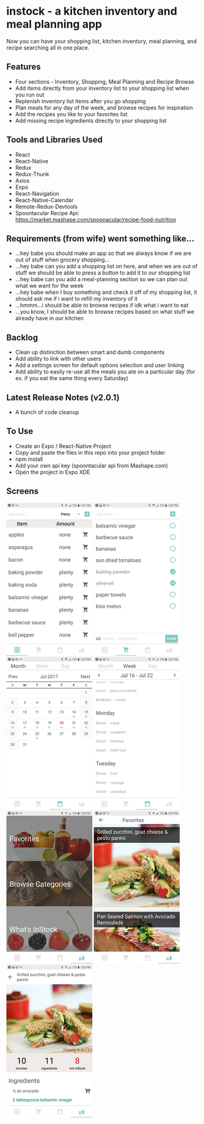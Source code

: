 # instock - a kitchen inventory and meal planning app

Now you can have your shopping list, kitchen inventory, meal planning, and recipe searching all in one place.

## Features
* Four sections - Inventory, Shopping, Meal Planning and Recipe Browse
* Add items directly from your inventory list to your shopping list when you run out
* Replenish inventory list items after you go shopping
* Plan meals for any day of the week, and browse recipes for inspiration
* Add the recipes you like to your favorites list
* Add missing recipe ingredients directly to your shopping list
 
## Tools and Libraries Used
* React
* React-Native
* Redux
* Redux-Thunk
* Axios
* Expo
* React-Navigation
* React-Native-Calendar
* Remote-Redux-Devtools
* Spoontacular Recipe Api: https://market.mashape.com/spoonacular/recipe-food-nutrition

## Requirements (from wife) went something like...
* ...hey  babe you should make an app so that we always know if we are out of stuff when grocery shopping...
* ...hey babe can you add a shopping list on here, and when we are out of stuff we should be able to press a button to add it to our shopping list
* ...hey babe can you add a meal-planning section so we can plan out what we want for the week
* ...hey babe when I buy something and check it off of my shopping list, it should ask me if i want to refill my inventory of it
* ...hmmm...i should be able to browse recipes if idk what i want to eat
* ...you know, I should be able to browse recipes based on what stuff we already have in our kitchen

## Backlog
* Clean up distinction between smart and dumb components
* Add ability to link with other users
* Add a settings screen for default options selection and user linking
* Add ability to easily re-use all the meals you ate on a particular day (for ex. if you eat the same thing every Saturday)

## Latest Release Notes (v2.0.1)
* A bunch of code cleanup

## To Use
* Create an Expo / React-Native Project
* Copy and paste the files in this repo into your project folder
* npm install
* Add your own api key (spoontacular api from Mashape.com)
* Open the project in Expo XDE

## Screens

![screenshot](/Screenshots/Screenshot_20170720-130147.png "Inventory")  ![screenshot](/Screenshots/Screenshot_20170720-130204.png "Shopping")  ![screenshot](/Screenshots/Screenshot_20170720-130219.png "Weekly Meals")  ![screenshot](/Screenshots/Screenshot_20170720-130233.png "Meal Planning")
![screenshot](/Screenshots/Screenshot_20170720-130317.png "Recipes")  ![screenshot](/Screenshots/Screenshot_20170720-130330.png "Recipe Search Results")  ![screenshot](/Screenshots/Screenshot_20170720-130343.png "Recipe Details") 
